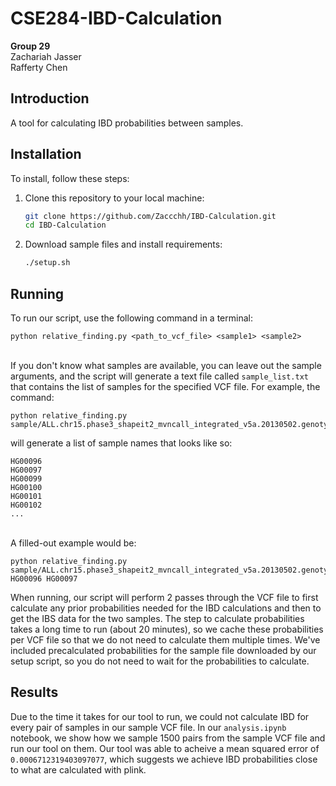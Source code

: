 # CSE284-IBD-Calculation

**Group 29**  
Zachariah Jasser  
Rafferty Chen

## Introduction

A tool for calculating IBD probabilities between samples.

## Installation

To install, follow these steps:

1. Clone this repository to your local machine:
    ```bash
    git clone https://github.com/Zaccchh/IBD-Calculation.git
    cd IBD-Calculation
    ```
2. Download sample files and install requirements:
   ```bash
   ./setup.sh
   ```

## Running 

To run our script, use the following command in a terminal: 
```text
python relative_finding.py <path_to_vcf_file> <sample1> <sample2>
```
\
If you don't know what samples are available, you can leave out the sample arguments, and the script will generate a text file called `sample_list.txt` that contains the list of samples for the specified VCF file. For example, the command:
```text
python relative_finding.py sample/ALL.chr15.phase3_shapeit2_mvncall_integrated_v5a.20130502.genotypes.vcf.gz
```
will generate a list of sample names that looks like so:
```text
HG00096
HG00097
HG00099
HG00100
HG00101
HG00102
...
```
\
A filled-out example would be: 
```text
python relative_finding.py sample/ALL.chr15.phase3_shapeit2_mvncall_integrated_v5a.20130502.genotypes.vcf.gz HG00096 HG00097
```

When running, our script will perform 2 passes through the VCF file to first calculate any prior probabilities needed for the IBD calculations and then to get the IBS data for the two samples. The step to calculate probabilities takes a long time to run (about 20 minutes), so we cache these probabilities per VCF file so that we do not need to calculate them multiple times. We've included precalculated probabilities for the sample file downloaded by our setup script, so you do not need to wait for the probabilities to calculate. 

## Results

Due to the time it takes for our tool to run, we could not calculate IBD for every pair of samples in our sample VCF file. In our `analysis.ipynb` notebook, we show how we sample 1500 pairs from the sample VCF file and run our tool on them. Our tool was able to acheive a mean squared error of `0.0006712319403097077`, which suggests we achieve IBD probabilities close to what are calculated with plink. 
